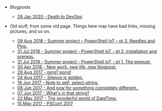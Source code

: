 - Blogposts

  - [28 Jan 2020 - Death to DevOps](posts/deathtodevops.md "Death to DevOps!")

- Old stuff, from some old page. Things here may have bad links, missing pictures, and so on.

  - [09 Aug 2018 - Summer project – PowerShell IoT – pt 3. Needles and Pins.](posts/old/iotpt3.md "Summer project – PowerShell IoT – pt 3. Needles and Pins.")
  - [31 Jul 2018 - Summer project - PowerShell IoT - pt 2. Installation and prereqs.](posts/old/iotpt2.md "Summer project - PowerShell IoT - pt 2. Installation and prereqs.")
  - [31 Jul 2018 - Summer project - PowerShell IoT - pt 1. The prequel.](posts/old/iotpt1.md "Summer project - PowerShell IoT - pt 1. The prequel.")
  - [30 Apr 2018 - New work, new life, new blogpost.](posts/old/newlife.md "New work, new life, new blogpost.")
  - [29 Aug 2017 - ping? pong!](posts/old/pingpong.md "ping? pong!")
  - [24 Aug 2017 - Silence is golden.](posts/old/silence.md "Silence is golden.")
  - [19 Jun 2017 - Note to self; select-string.](posts/old/selectstring.md "Note to self; select-string.")
  - [08 Jun 2017 - And now for something completely different..](posts/old/somethingdifferent.md "And now for something completely different..")
  - [07 Jun 2017 - What's in that string?](posts/old/whatsinthatstring.md "What's in that string?")
  - [22 May 2017 - The wonderful world of DateTime.](posts/old/datetime.md "The wonderful world of DateTime.")
  - [15 May 2017 - PSConf 2017](posts/old/psconf2017.md "PSConf 2017")
